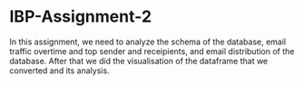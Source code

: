 # IBP-Assignment-2
In this assignment, we need to analyze the schema of the database, email traffic overtime and top sender and receipients, and email distribution of the database. After that we did the visualisation of the dataframe that we converted and its analysis.
